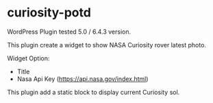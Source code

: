 # curiosity-potd

WordPress Plugin tested 5.0 / 6.4.3 version.

This plugin create a widget to show NASA Curiosity rover latest photo.

Widget Option:
- Title
- Nasa Api Key (https://api.nasa.gov/index.html)

This plugin add a static block to display current Curiosity sol.
